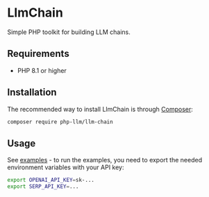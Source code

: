 LlmChain
========

Simple PHP toolkit for building LLM chains.

Requirements
------------
* PHP 8.1 or higher

Installation
------------

The recommended way to install LlmChain is through [Composer](http://getcomposer.org/):

```bash
composer require php-llm/llm-chain
```

Usage
-----

See [examples](examples) - to run the examples, you need to export
the needed environment variables with your API key:

```bash
export OPENAI_API_KEY=sk-...
export SERP_API_KEY=...
```
